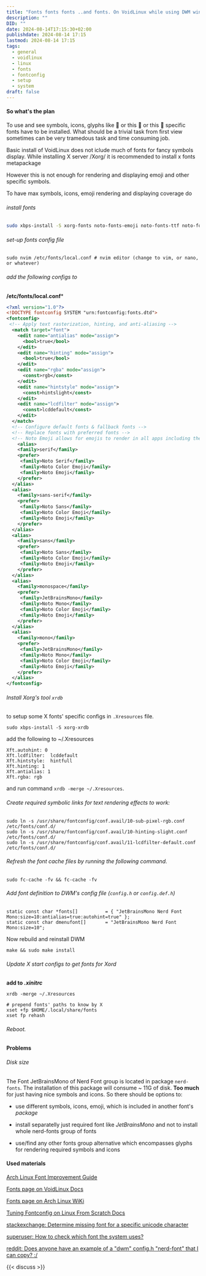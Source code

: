 ```yaml
---
title: "Fonts fonts fonts ..and fonts. On VoidLinux while using DWM window manager and a desire to use that fancy icons, emoji, glyphs"
description: ""
DID: ""
date: 2024-08-14T17:15:30+02:00
publishdate: 2024-08-14 17:15
lastmod: 2024-08-14 17:15
tags:
  - general
  - voidlinux
  - linux
  - fonts
  - fontconfig
  - setup
  - system
draft: false
---
```


#### So what's the plan

To use and see symbols, icons, glyphs like  󰋊 or this  or this 📶 specific fonts have to be installed. What should be a trivial task from first view sometimes can be very tramedous task and time consuming job. 

Basic install of VoidLinux does not iclude much of fonts for fancy symbols display. While installing X server /Xorg/ it is recommended to install x fonts metapackage

However this is not enough for rendering and displaying emoji and other specific symbols.

To have max symbols, icons, emoji rendering and displaying coverage do

###### install fonts

```bash
sudo xbps-install -S xorg-fonts noto-fonts-emoji noto-fonts-ttf noto-fonts-ttf-extra noto-fonts-ttf-variable noto-fonts-cjk nerd-fonts dejavu-fonts-ttf
```

###### set-up fonts config file

```
sudo nvim /etc/fonts/local.conf # nvim editor (change to vim, or nano, or whatever)
```

###### add the following configs to 

**/etc/fonts/local.conf***

```xml
<?xml version="1.0"?>
<!DOCTYPE fontconfig SYSTEM "urn:fontconfig:fonts.dtd">
<fontconfig>
 <!-- Apply text rasterization, hinting, and anti-aliasing -->
  <match target="font">
    <edit name="antialias" mode="assign">
      <bool>true</bool>
    </edit>
    <edit name="hinting" mode="assign">
      <bool>true</bool>
    </edit>
    <edit name="rgba" mode="assign">
      <const>rgb</const>
    </edit>
    <edit name="hintstyle" mode="assign">
      <const>hintslight</const>
    </edit>
    <edit name="lcdfilter" mode="assign">
      <const>lcddefault</const>
    </edit>
  </match>
  <!-- Configure default fonts & fallback fonts -->
  <!-- Replace fonts with preferred fonts -->
  <!-- Noto Emoji allows for emojis to render in all apps including the terminal, remove if not needed  -->
    <alias>
    <family>serif</family>
    <prefer>
     <family>Noto Serif</family>
     <family>Noto Color Emoji</family>
     <family>Noto Emoji</family>
    </prefer>
  </alias>
  <alias>
    <family>sans-serif</family>
    <prefer>
     <family>Noto Sans</family>
     <family>Noto Color Emoji</family>
     <family>Noto Emoji</family>
    </prefer>
  </alias>
  <alias>
    <family>sans</family>
    <prefer>
     <family>Noto Sans</family>
     <family>Noto Color Emoji</family>
     <family>Noto Emoji</family>
    </prefer>
  </alias>
  <alias>
    <family>monospace</family>
    <prefer>
     <family>JetBrainsMono</family>
     <family>Noto Mono</family>
     <family>Noto Color Emoji</family>
     <family>Noto Emoji</family>
    </prefer>
  </alias>
  <alias>
    <family>mono</family>
    <prefer>
     <family>JetBrainsMono</family>
     <family>Noto Mono</family>
     <family>Noto Color Emoji</family>
     <family>Noto Emoji</family>
    </prefer>
  </alias>
</fontconfig>
```

###### Install Xorg's tool ```xrdb``` 

to setup some X fonts' specific configs in ```.Xresources``` file.

```
sudo xbps-install -S xorg-xrdb
```

add the following to ~/.Xresources

```
Xft.autohint: 0
Xft.lcdfilter:  lcddefault
Xft.hintstyle:  hintfull
Xft.hinting: 1
Xft.antialias: 1
Xft.rgba: rgb
```

and run command ```xrdb -merge ~/.Xresources```.

###### Create required symbolic links for text rendering effects to work:

```
sudo ln -s /usr/share/fontconfig/conf.avail/10-sub-pixel-rgb.conf /etc/fonts/conf.d/
sudo ln -s /usr/share/fontconfig/conf.avail/10-hinting-slight.conf /etc/fonts/conf.d/
sudo ln -s /usr/share/fontconfig/conf.avail/11-lcdfilter-default.conf /etc/fonts/conf.d/
```

###### Refresh the font cache files by running the following command.

```
sudo fc-cache -fv && fc-cache -fv
```

###### Add font definition to DWM's config file (```config.h``` or ```config.def.h```)

```
static const char *fonts[]          = { "JetBrainsMono Nerd Font Mono:size=10:antialias=true:autohint=true" };
static const char dmenufont[]       = "JetBrainsMono Nerd Font Mono:size=10";
```

Now rebuild and reinstall DWM

```
make && sudo make install
```

###### Update X start configs to get fonts for Xord

**add to *.xinitrc***

```
xrdb -merge ~/.Xresources

# prepend fonts' paths to know by X
xset +fp $HOME/.local/share/fonts
xset fp rehash
```

###### Reboot.

#### Problems

###### Disk size

The Font JetBrainsMono of Nerd Font group is located in package ```nerd-fonts```. The installation of this package will consume ~ 11G of disk. **Too much** for just having nice symbols and icons. So there should be options to:

- use different symbols, icons, emoji, which is included in another font's *package*

- install separatelly just required font like *JetBrainsMono* and not to install whole nerd-fonts group of fonts

- use/find any other fonts group alternative which encompasses glyphs for rendering required symbols and icons


#### Used materials

[Arch Linux Font Improvement Guide](https://github.com/dajeed/arch-linux-font-improvement-guide)

[Fonts page on VoidLinux Docs](https://docs.voidlinux.org/config/graphical-session/fonts.html)

[Fonts page on Arch Linux WiKi](https://wiki.archlinux.org/title/Fonts#Fallback_font_order)

[Tuning Fontconfig on Linux From Scratch Docs](https://www.linuxfromscratch.org/blfs/view/svn/x/tuning-fontconfig.html#items-which-can-override-fontconfig)

[stackexchange: Determine missing font for a specific unicode character](https://unix.stackexchange.com/questions/593578/determine-missing-font-for-a-specific-unicode-character)

[superuser: How to check which font the system uses?](https://superuser.com/questions/528698/how-to-check-which-font-the-system-uses)

[reddit: Does anyone have an example of a "dwm" config.h "nerd-font" that I can copy? :/](https://www.reddit.com/r/dwm/comments/nuyb7e/does_anyone_have_an_example_of_a_dwm_configh/)

{{< discuss >}}
